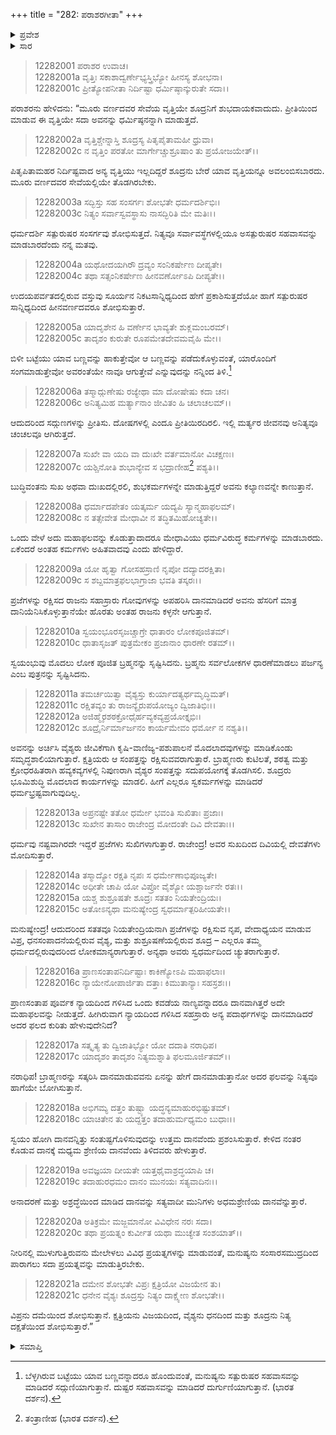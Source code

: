 +++
title = "282: ಪರಾಶರಗೀತಾ"
+++

<details><summary>ಪ್ರವೇಶ</summary>


।।   ಓಂ ಓಂ ನಮೋ ನಾರಾಯಣಾಯ।।   ಶ್ರೀ ವೇದವ್ಯಾಸಾಯ ನಮಃ ।।

ಶ್ರೀ ಕೃಷ್ಣದ್ವೈಪಾಯನ ವೇದವ್ಯಾಸ ವಿರಚಿತ  

**ಶ್ರೀ ಮಹಾಭಾರತ**

**ಶಾಂತಿ ಪರ್ವ**

**ಮೋಕ್ಷಧರ್ಮ ಪರ್ವ**

**ಅಧ್ಯಾಯ 282**


</details>

<details><summary>ಸಾರ</summary>

ವರ್ಣಾಶ್ರಮಧರ್ಮದ ಪಾಲನೆಯ ಮಹತ್ವ (1-21).


</details>


> 12282001 ಪರಾಶರ ಉವಾಚ।  
12282001a ವೃತ್ತಿಃ ಸಕಾಶಾದ್ವರ್ಣೇಭ್ಯಸ್ತ್ರಿಭ್ಯೋ ಹೀನಸ್ಯ ಶೋಭನಾ।  
12282001c ಪ್ರೀತ್ಯೋಪನೀತಾ ನಿರ್ದಿಷ್ಟಾ ಧರ್ಮಿಷ್ಠಾನ್ಕುರುತೇ ಸದಾ।।

ಪರಾಶರನು ಹೇಳಿದನು: “ಮೂರು ವರ್ಣದವರ ಸೇವೆಯ ವೃತ್ತಿಯೇ ಶೂದ್ರನಿಗೆ ಶುಭದಾಯಕವಾದುದು. ಪ್ರೀತಿಯಿಂದ ಮಾಡುವ ಈ ವೃತ್ತಿಯೇ ಸದಾ ಅವನನ್ನು ಧರ್ಮಿಷ್ಠನನ್ನಾಗಿ ಮಾಡುತ್ತದೆ.

> 12282002a ವೃತ್ತಿಶ್ಚೇನ್ನಾಸ್ತಿ ಶೂದ್ರಸ್ಯ ಪಿತೃಪೈತಾಮಹೀ ಧ್ರುವಾ।  
12282002c ನ ವೃತ್ತಿಂ ಪರತೋ ಮಾರ್ಗೇಚ್ಚುಶ್ರೂಷಾಂ ತು ಪ್ರಯೋಜಯೇತ್।।

ಪಿತೃಪಿತಾಮಹರ ನಿರ್ದಿಷ್ಟವಾದ ಅನ್ಯ ವೃತ್ತಿಯು ಇಲ್ಲದಿದ್ದರೆ ಶೂದ್ರನು ಬೇರೆ ಯಾವ ವೃತ್ತಿಯನ್ನೂ ಅವಲಂಬಿಸಬಾರದು. ಮೂರು ವರ್ಣದವರ ಸೇವೆಯಲ್ಲಿಯೇ ತೊಡಗಿರಬೇಕು.

> 12282003a ಸದ್ಭಿಸ್ತು ಸಹ ಸಂಸರ್ಗಃ ಶೋಭತೇ ಧರ್ಮದರ್ಶಿಭಿಃ।  
12282003c ನಿತ್ಯಂ ಸರ್ವಾಸ್ವವಸ್ಥಾಸು ನಾಸದ್ಭಿರಿತಿ ಮೇ ಮತಿಃ।।

ಧರ್ಮದರ್ಶಿ ಸತ್ಪುರುಷರ ಸಂಸರ್ಗವು ಶೋಭಿಸುತ್ತದೆ. ನಿತ್ಯವೂ ಸರ್ವಾವಸ್ಥೆಗಳಲ್ಲಿಯೂ ಅಸತ್ಪುರುಷರ ಸಹವಾಸವನ್ನು ಮಾಡಬಾರದೆಂದು ನನ್ನ ಮತವು.

> 12282004a ಯಥೋದಯಗಿರೌ ದ್ರವ್ಯಂ ಸಂನಿಕರ್ಷೇಣ ದೀಪ್ಯತೇ।  
12282004c ತಥಾ ಸತ್ಸಂನಿಕರ್ಷೇಣ ಹೀನವರ್ಣೋಽಪಿ ದೀಪ್ಯತೇ।।

ಉದಯಪರ್ವತದಲ್ಲಿರುವ ವಸ್ತುವು ಸೂರ್ಯನ ನಿಕಟಸಾನ್ನಿಧ್ಯದಿಂದ ಹೇಗೆ ಪ್ರಕಾಶಿಸುತ್ತದೆಯೋ ಹಾಗೆ ಸತ್ಪುರುಷರ ಸಾನ್ನಿಧ್ಯದಿಂದ ಹೀನವರ್ಣದವರೂ ಶೋಭಿಸುತ್ತಾರೆ.

> 12282005a ಯಾದೃಶೇನ ಹಿ ವರ್ಣೇನ ಭಾವ್ಯತೇ ಶುಕ್ಲಮಂಬರಮ್।  
12282005c ತಾದೃಶಂ ಕುರುತೇ ರೂಪಮೇತದೇವಮವೈಹಿ ಮೇ।।

ಬಿಳೀ ಬಟ್ಟೆಯು ಯಾವ ಬಣ್ಣವನ್ನು ಹಾಕುತ್ತೇವೋ ಆ ಬಣ್ಣವನ್ನು ಪಡೆದುಕೊಳ್ಳುವಂತೆ, ಯಾರೊಂದಿಗೆ ಸಂಗಮಾಡುತ್ತೇವೋ ಅವರಂತೆಯೇ ನಾವೂ ಆಗುತ್ತೇವೆ ಎನ್ನುವುದನ್ನು ನನ್ನಿಂದ ತಿಳಿ.[^1]

> 12282006a ತಸ್ಮಾದ್ಗುಣೇಷು ರಜ್ಯೇಥಾ ಮಾ ದೋಷೇಷು ಕದಾ ಚನ।  
12282006c ಅನಿತ್ಯಮಿಹ ಮರ್ತ್ಯಾನಾಂ ಜೀವಿತಂ ಹಿ ಚಲಾಚಲಮ್।।

ಆದುದರಿಂದ ಸದ್ಗುಣಗಳನ್ನು ಪ್ರೀತಿಸು. ದೋಷಗಳಲ್ಲಿ ಎಂದೂ ಪ್ರೀತಿಯಿರದಿರಲಿ. ಇಲ್ಲಿ ಮರ್ತ್ಯರ ಜೀವನವು ಅನಿತ್ಯವೂ ಚಂಚಲವೂ ಆಗಿರುತ್ತದೆ.

> 12282007a ಸುಖೇ ವಾ ಯದಿ ವಾ ದುಃಖೇ ವರ್ತಮಾನೋ ವಿಚಕ್ಷಣಃ।  
12282007c ಯಶ್ಚಿನೋತಿ ಶುಭಾನ್ಯೇವ ಸ ಭದ್ರಾಣೀಹ[^2] ಪಶ್ಯತಿ।।

ಬುದ್ಧಿವಂತನು ಸುಖ ಅಥವಾ ದುಃಖದಲ್ಲಿರಲಿ, ಶುಭಕರ್ಮಗಳನ್ನೇ ಮಾಡುತ್ತಿದ್ದರೆ ಅವನು ಕಲ್ಯಾಣವನ್ನೇ ಕಾಣುತ್ತಾನೆ.

> 12282008a ಧರ್ಮಾದಪೇತಂ ಯತ್ಕರ್ಮ ಯದ್ಯಪಿ ಸ್ಯಾನ್ಮಹಾಫಲಮ್।  
12282008c ನ ತತ್ಸೇವೇತ ಮೇಧಾವೀ ನ ತದ್ಧಿತಮಿಹೋಚ್ಯತೇ।।

ಒಂದು ವೇಳೆ ಅದು ಮಹಾಫಲವನ್ನು ಕೊಡುತ್ತಾದಾದರೂ ಮೇಧಾವಿಯು ಧರ್ಮವಿರುದ್ಧ ಕರ್ಮಗಳನ್ನು ಮಾಡಬಾರದು. ಏಕೆಂದರೆ ಅಂತಹ ಕರ್ಮಗಳು ಅಹಿತವಾದವು ಎಂದು ಹೇಳಿದ್ದಾರೆ.

> 12282009a ಯೋ ಹೃತ್ವಾ ಗೋಸಹಸ್ರಾಣಿ ನೃಪೋ ದದ್ಯಾದರಕ್ಷಿತಾ।  
12282009c ಸ ಶಬ್ದಮಾತ್ರಫಲಭಾಗ್ರಾಜಾ ಭವತಿ ತಸ್ಕರಃ।।

ಪ್ರಜೆಗಳನ್ನು ರಕ್ಷಿಸದ ರಾಜನು ಸಹಾಸ್ರಾರು ಗೋವುಗಳನ್ನು ಅಪಹರಿಸಿ ದಾನಮಾಡಿದರೆ ಅವನು ಹೆಸರಿಗೆ ಮಾತ್ರ ದಾನಿಯೆನಿಸಿಕೊಳ್ಳುತ್ತಾನೆಯೇ ಹೊರತು ಅಂತಹ ರಾಜನು ಕಳ್ಳನೇ ಆಗುತ್ತಾನೆ.

> 12282010a ಸ್ವಯಂಭೂರಸೃಜಚ್ಚಾಗ್ರೇ ಧಾತಾರಂ ಲೋಕಪೂಜಿತಮ್।  
12282010c ಧಾತಾಸೃಜತ್ ಪುತ್ರಮೇಕಂ ಪ್ರಜಾನಾಂ ಧಾರಣೇ ರತಮ್।।

ಸ್ವಯಂಭುವು ಮೊದಲು ಲೋಕ ಪೂಜಿತ ಬ್ರಹ್ಮನನ್ನು ಸೃಷ್ಟಿಸಿದನು. ಬ್ರಹ್ಮನು ಸರ್ವಲೋಕಗಳ ಧಾರಣೆಮಾಡಲು ಪರ್ಜನ್ಯ ಎಂಬ ಪುತ್ರನನ್ನು ಸೃಷ್ಟಿಸಿದನು.

> 12282011a ತಮರ್ಚಯಿತ್ವಾ ವೈಶ್ಯಸ್ತು ಕುರ್ಯಾದತ್ಯರ್ಥಮೃದ್ಧಿಮತ್।  
12282011c ರಕ್ಷಿತವ್ಯಂ ತು ರಾಜನ್ಯೈರುಪಯೋಜ್ಯಂ ದ್ವಿಜಾತಿಭಿಃ।।  
12282012a ಅಜಿಹ್ಮೈರಶಠಕ್ರೋಧೈರ್ಹವ್ಯಕವ್ಯಪ್ರಯೋಕ್ತೃಭಿಃ।  
12282012c ಶೂದ್ರೈರ್ನಿರ್ಮಾರ್ಜನಂ ಕಾರ್ಯಮೇವಂ ಧರ್ಮೋ ನ ನಶ್ಯತಿ।।

ಅವನನ್ನು ಅರ್ಚಿಸಿ ವೈಶ್ಯರು ಜೀವಿಕೆಗಾಗಿ ಕೃಷಿ-ವಾಣಿಜ್ಯ-ಪಶುಪಾಲನೆ ಮೊದಲಾದವುಗಳನ್ನು ಮಾಡಿಕೊಂಡು ಸಮೃದ್ಧಶಾಲಿಯಾಗುತ್ತಾರೆ. ಕ್ಷತ್ರಿಯರು ಆ ಸಂಪತ್ತನ್ನು ರಕ್ಷಿಸುವವರಾಗುತ್ತಾರೆ. ಬ್ರಾಹ್ಮಣರು ಕುಟಿಲತೆ, ಶಠತ್ವ ಮತ್ತು ಕ್ರೋಧರಹಿತರಾಗಿ ಹವ್ಯಕವ್ಯಗಳಲ್ಲಿ ನಿಪುಣರಾಗಿ ವೈಶ್ಯರ ಸಂಪತ್ತನ್ನು ಸದುಪಯೋಗಕ್ಕೆ ತೊಡಗಿಸಲಿ. ಶೂದ್ರರು ಭೂಮಿಶುದ್ಧಿ ಮೊದಲಾದ ಕಾರ್ಯಗಳನ್ನು ಮಾಡಲಿ. ಹೀಗೆ ಎಲ್ಲರೂ ಸ್ವಕರ್ಮಗಳನ್ನು ಮಾಡಿದರೆ ಧರ್ಮಭ್ರಷ್ಟವಾಗುವುದಿಲ್ಲ.

> 12282013a ಅಪ್ರನಷ್ಟೇ ತತೋ ಧರ್ಮೇ ಭವಂತಿ ಸುಖಿತಾಃ ಪ್ರಜಾಃ।  
12282013c ಸುಖೇನ ತಾಸಾಂ ರಾಜೇಂದ್ರ ಮೋದಂತೇ ದಿವಿ ದೇವತಾಃ।।

ಧರ್ಮವು ನಷ್ಟವಾಗಿರದೇ ಇದ್ದರೆ ಪ್ರಜೆಗಳು ಸುಖಿಗಳಾಗುತ್ತಾರೆ. ರಾಜೇಂದ್ರ! ಅವರ ಸುಖದಿಂದ ದಿವಿಯಲ್ಲಿ ದೇವತೆಗಳು ಮೋದಿಸುತ್ತಾರೆ.

> 12282014a ತಸ್ಮಾದ್ಯೋ ರಕ್ಷತಿ ನೃಪಃ ಸ ಧರ್ಮೇಣಾಭಿಪೂಜ್ಯತೇ।  
12282014c ಅಧೀತೇ ಚಾಪಿ ಯೋ ವಿಪ್ರೋ ವೈಶ್ಯೋ ಯಶ್ಚಾರ್ಜನೇ ರತಃ।।  
12282015a ಯಶ್ಚ ಶುಶ್ರೂಷತೇ ಶೂದ್ರಃ ಸತತಂ ನಿಯತೇಂದ್ರಿಯಃ।  
12282015c ಅತೋಽನ್ಯಥಾ ಮನುಷ್ಯೇಂದ್ರ ಸ್ವಧರ್ಮಾತ್ಪರಿಹೀಯತೇ।।

ಮನುಷ್ಯೇಂದ್ರ! ಆದುದರಿಂದ ಸತತವೂ ನಿಯತೇಂದ್ರಿಯನಾಗಿ ಪ್ರಜೆಗಳನ್ನು ರಕ್ಷಿಸುವ ನೃಪ, ವೇದಾಧ್ಯಯನ ಮಾಡುವ ವಿಪ್ರ, ಧನಸಂಪಾದನೆಯಲ್ಲಿರುವ ವೈಶ್ಯ, ಮತ್ತು ಶುಶ್ರೂಷಣೆಯಲ್ಲಿರುವ ಶೂದ್ರ – ಎಲ್ಲರೂ ತಮ್ಮ ಧರ್ಮದಲ್ಲಿರುವುದರಿಂದ ಲೋಕಮಾನ್ಯರಾಗುತ್ತಾರೆ. ಅನ್ಯಥಾ ಅವರು ಸ್ವಧರ್ಮದಿಂದ ಚ್ಯುತರಾಗುತ್ತಾರೆ.

> 12282016a ಪ್ರಾಣಸಂತಾಪನಿರ್ದಿಷ್ಟಾಃ ಕಾಕಿಣ್ಯೋಽಪಿ ಮಹಾಫಲಾಃ।  
12282016c ನ್ಯಾಯೇನೋಪಾರ್ಜಿತಾ ದತ್ತಾಃ ಕಿಮುತಾನ್ಯಾಃ ಸಹಸ್ರಶಃ।।

ಪ್ರಾಣಸಂತಾಪ ಪೂರ್ವಕ ನ್ಯಾಯದಿಂದ ಗಳಿಸಿದ ಒಂದು ಕವಡೆಯ ನಾಣ್ಯವನ್ನಾದರೂ ದಾನವಾಗಿತ್ತರೆ ಅದೇ ಮಹಾಫಲವನ್ನು ನೀಡುತ್ತದೆ. ಹೀಗಿರುವಾಗ ನ್ಯಾಯದಿಂದ ಗಳಿಸಿದ ಸಹಸ್ರಾರು ಅನ್ಯ ಪದಾರ್ಥಗಳನ್ನು ದಾನಮಾಡಿದರೆ ಅದರ ಫಲದ ಕುರಿತು ಹೇಳುವುದೇನಿದೆ?

> 12282017a ಸತ್ಕೃತ್ಯ ತು ದ್ವಿಜಾತಿಭ್ಯೋ ಯೋ ದದಾತಿ ನರಾಧಿಪ।  
12282017c ಯಾದೃಶಂ ತಾದೃಶಂ ನಿತ್ಯಮಶ್ನಾತಿ ಫಲಮೂರ್ಜಿತಮ್।।

ನರಾಧಿಪ! ಬ್ರಾಹ್ಮಣರನ್ನು ಸತ್ಕರಿಸಿ ದಾನಮಾಡುವವನು ಏನನ್ನು ಹೇಗೆ ದಾನಮಾಡುತ್ತಾನೋ ಅದರ ಫಲವನ್ನು ನಿತ್ಯವೂ ಹಾಗೆಯೇ ಬೋಗಿಸುತ್ತಾನೆ.

> 12282018a ಅಭಿಗಮ್ಯ ದತ್ತಂ ತುಷ್ಟ್ಯಾ ಯದ್ಧನ್ಯಮಾಹುರಭಿಷ್ಟುತಮ್।  
12282018c ಯಾಚಿತೇನ ತು ಯದ್ದತ್ತಂ ತದಾಹುರ್ಮಧ್ಯಮಂ ಬುಧಾಃ।।

ಸ್ವಯಂ ಹೋಗಿ ದಾನವನ್ನಿತ್ತು ಸಂತುಷ್ಟಗೊಳಿಸುವುದನ್ನು ಉತ್ತಮ ದಾನವೆಂದು ಪ್ರಶಂಸಿಸುತ್ತಾರೆ. ಕೇಳಿದ ನಂತರ ಕೊಡುವ ದಾನಕ್ಕೆ ಮಧ್ಯಮ ಶ್ರೇಣಿಯ ದಾನವೆಂದು ತಿಳಿದವರು ಹೇಳುತ್ತಾರೆ.

> 12282019a ಅವಜ್ಞಯಾ ದೀಯತೇ ಯತ್ತಥೈವಾಶ್ರದ್ಧಯಾಪಿ ಚ।  
12282019c ತದಾಹುರಧಮಂ ದಾನಂ ಮುನಯಃ ಸತ್ಯವಾದಿನಃ।।

ಅನಾದರಣೆ ಮತ್ತು ಅಶ್ರದ್ಧೆಯಿಂದ ಮಾಡಿದ ದಾನವನ್ನು ಸತ್ಯವಾದೀ ಮುನಿಗಳು ಅಧಮಶ್ರೇಣಿಯ ದಾನವೆನ್ನುತ್ತಾರೆ.

> 12282020a ಅತಿಕ್ರಮೇ ಮಜ್ಜಮಾನೋ ವಿವಿಧೇನ ನರಃ ಸದಾ।  
12282020c ತಥಾ ಪ್ರಯತ್ನಂ ಕುರ್ವೀತ ಯಥಾ ಮುಚ್ಯೇತ ಸಂಶಯಾತ್।।

ನೀರಿನಲ್ಲಿ ಮುಳುಗುತ್ತಿರುವನು ಮೇಲೇಳಲು ವಿವಿಧ ಪ್ರಯತ್ನಗಳನ್ನು ಮಾಡುವಂತೆ, ಮನುಷ್ಯನು ಸಂಸಾರಸಮುದ್ರದಿಂದ ಪಾರಾಗಲು ಸದಾ ಪ್ರಯತ್ನವನ್ನು ಮಾಡುತ್ತಿರಬೇಕು.

> 12282021a ದಮೇನ ಶೋಭತೇ ವಿಪ್ರಃ ಕ್ಷತ್ರಿಯೋ ವಿಜಯೇನ ತು।  
12282021c ಧನೇನ ವೈಶ್ಯಃ ಶೂದ್ರಸ್ತು ನಿತ್ಯಂ ದಾಕ್ಷ್ಯೇಣ ಶೋಭತೇ।।

ವಿಪ್ರನು ದಮೆಯಿಂದ ಶೋಭಿಸುತ್ತಾನೆ. ಕ್ಷತ್ರಿಯನು ವಿಜಯದಿಂದ, ವೈಶ್ಯನು ಧನದಿಂದ ಮತ್ತು ಶೂದ್ರನು ನಿತ್ಯ ದಕ್ಷತೆಯಿಂದ ಶೋಭಿಸುತ್ತಾರೆ.”


<details><summary>ಸಮಾಪ್ತಿ</summary>

ಇತಿ ಶ್ರೀಮಹಾಭಾರತೇ ಶಾಂತಿಪರ್ವಣಿ ಮೋಕ್ಷಧರ್ಮಪರ್ವಣಿ ಪರಾಶರಗೀತಾಯಾಂ ದ್ವಾಶೀತ್ಯತ್ಯಧಿಕದ್ವಿಶತತಮೋಽಧ್ಯಾಯಃ।।  
ಇದು ಶ್ರೀಮಹಾಭಾರತದಲ್ಲಿ ಶಾಂತಿಪರ್ವದಲ್ಲಿ ಮೋಕ್ಷಧರ್ಮಪರ್ವದಲ್ಲಿ ಪರಾಶರಗೀತಾ ಎನ್ನುವ ಇನ್ನೂರಾಎಂಭತ್ತೆರಡನೇ ಅಧ್ಯಾಯವು.


</details>

[^1]: ಬೆಳ್ಳಗಿರುವ ಬಟ್ಟೆಯು ಯಾವ ಬಣ್ಣವನ್ನಾದರೂ ಹೊಂದುವಂತೆ, ಮನುಷ್ಯನು ಸತ್ಪುರುಷರ ಸಹವಾಸವನ್ನು ಮಾಡಿದರೆ ಸದ್ಗುಣಿಯಾಗುತ್ತಾನೆ. ದುಷ್ಟರ ಸಹವಾಸವನ್ನು ಮಾಡಿದರೆ ದುರ್ಗುಣಿಯಾಗುತ್ತಾನೆ. (ಭಾರತ ದರ್ಶನ).

[^2]: ತಂತ್ರಾಣೀಹ (ಭಾರತ ದರ್ಶನ).


